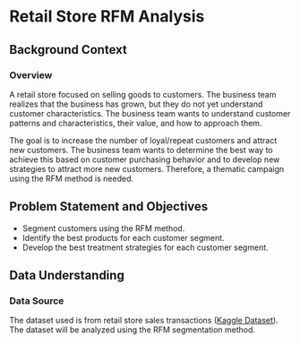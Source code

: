 # Retail Store RFM Analysis

## Background Context

### Overview
A retail store focused on selling goods to customers. The business team realizes that the business has grown, but they do not yet understand customer characteristics. The business team wants to understand customer patterns and characteristics, their value, and how to approach them.

The goal is to increase the number of loyal/repeat customers and attract new customers. The business team wants to determine the best way to achieve this based on customer purchasing behavior and to develop new strategies to attract more new customers. Therefore, a thematic campaign using the RFM method is needed.

## Problem Statement and Objectives

- Segment customers using the RFM method.
- Identify the best products for each customer segment.
- Develop the best treatment strategies for each customer segment.

## Data Understanding

### Data Source
The dataset used is from retail store sales transactions ([Kaggle Dataset](https://www.kaggle.com/datasets/marian447/retail-store-sales-transactions)). The dataset will be analyzed using the RFM segmentation method.
